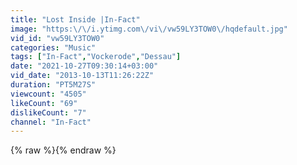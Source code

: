 ```yaml
---
title: "Lost Inside |In-Fact"
image: "https:\/\/i.ytimg.com\/vi\/vw59LY3TOW0\/hqdefault.jpg"
vid_id: "vw59LY3TOW0"
categories: "Music"
tags: ["In-Fact","Vockerode","Dessau"]
date: "2021-10-27T09:30:14+03:00"
vid_date: "2013-10-13T11:26:22Z"
duration: "PT5M27S"
viewcount: "4505"
likeCount: "69"
dislikeCount: "7"
channel: "In-Fact"
---
```

{% raw %}{% endraw %}
